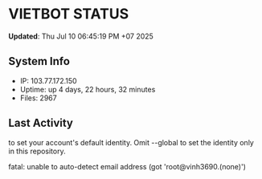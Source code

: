# VIETBOT STATUS
**Updated**: Thu Jul 10 06:45:19 PM +07 2025

## System Info
- IP: 103.77.172.150
- Uptime: up 4 days, 22 hours, 32 minutes
- Files: 2967

## Last Activity

to set your account's default identity.
Omit --global to set the identity only in this repository.

fatal: unable to auto-detect email address (got 'root@vinh3690.(none)')
